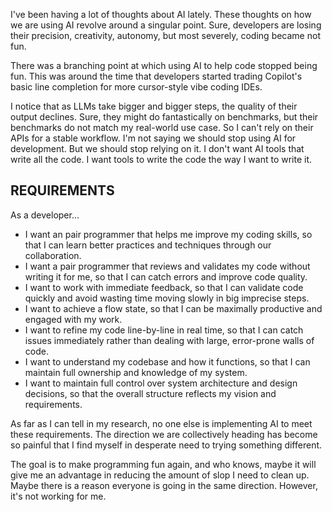 I've been having a lot of thoughts about AI lately. These thoughts on how we are using AI revolve around a singular point. Sure, developers are losing their precision, creativity, autonomy, but most severely, coding became not fun.

There was a branching point at which using AI to help code stopped being fun. This was around the time that developers started trading Copilot's basic line completion for more cursor-style vibe coding IDEs.

I notice that as LLMs take bigger and bigger steps, the quality of their output declines. Sure, they might do fantastically on benchmarks, but their benchmarks do not match my real-world use case. So I can't rely on their APIs for a stable workflow. I'm not saying we should stop using AI for development. But we should stop relying on it. I don't want AI tools that write all the code. I want tools to write the code the way I want to write it.
## REQUIREMENTS
As a developer...
- I want an pair programmer that helps me improve my coding skills, so that I can learn better practices and techniques through our collaboration.
- I want a pair programmer that reviews and validates my code without writing it for me, so that I can catch errors and improve code quality.
- I want to work with immediate feedback, so that I can validate code quickly and avoid wasting time moving slowly in big imprecise steps.
- I want to achieve a flow state, so that I can be maximally productive and engaged with my work.
-  I want to refine my code line-by-line in real time, so that I can catch issues immediately rather than dealing with large, error-prone walls of code.
- I want to understand my codebase and how it functions, so that I can maintain full ownership and knowledge of my system.
- I want to maintain full control over system architecture and design decisions, so that the overall structure reflects my vision and requirements.

As far as I can tell in my research, no one else is implementing AI to meet these requirements. The direction we are collectively heading has become so painful that I find myself in desperate need to trying something different.

The goal is to make programming fun again, and who knows, maybe it will give me an advantage in reducing the amount of slop I need to clean up. Maybe there is a reason everyone is going in the same direction. However, it's not working for me.
